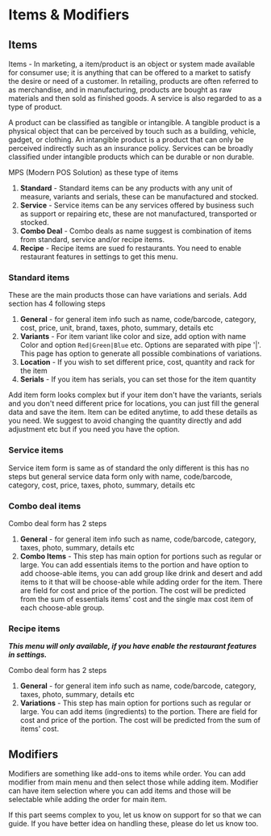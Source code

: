 # Items & Modifiers



## Items

Items - In marketing, a item/product is an object or system made available for consumer use; it is anything that can be offered to a market to satisfy the desire or need of a customer. In retailing, products are often referred to as merchandise, and in manufacturing, products are bought as raw materials and then sold as finished goods. A service is also regarded to as a type of product.

A product can be classified as tangible or intangible. A tangible product is a physical object that can be perceived by touch such as a building, vehicle, gadget, or clothing. An intangible product is a product that can only be perceived indirectly such as an insurance policy. Services can be broadly classified under intangible products which can be durable or non durable.

MPS (Modern POS Solution) as these type of items

1.  **Standard** - Standard items can be any products with any unit of measure, variants and serials, these can be manufactured and stocked.
2.  **Service** - Service items can be any services offered by business such as support or repairing etc, these are not manufactured, transported or stocked.
3.  **Combo Deal** - Combo deals as name suggest is combination of items from standard, service and/or recipe items.
4.  **Recipe** - Recipe items are sued fo restaurants. You need to enable restaurant features in settings to get this menu.

### Standard items

These are the main products those can have variations and serials. Add section has 4 following steps

1.  **General** - for general item info such as name, code/barcode, category, cost, price, unit, brand, taxes, photo, summary, details etc
2.  **Variants** - For item variant like color and size, add option with name Color and option `Red|Green|Blue` etc. Options are separated with pipe '|'. This page has option to generate all possible combinations of variations.
3.  **Location** - If you wish to set different price, cost, quantity and rack for the item
4.  **Serials** - If you item has serials, you can set those for the item quantity

Add item form looks complex but if your item don't have the variants, serials and you don't need different price for locations, you can just fill the general data and save the item. Item can be edited anytime, to add these details as you need. We suggest to avoid changing the quantity directly and add adjustment etc but if you need you have the option.

### Service items

Service item form is same as of standard the only different is this has no steps but general service data form only with name, code/barcode, category, cost, price, taxes, photo, summary, details etc

### Combo deal items

Combo deal form has 2 steps

1.  **General** - for general item info such as name, code/barcode, category, taxes, photo, summary, details etc
2.  **Combo Items** - This step has main option for portions such as regular or large. You can add essentials items to the portion and have option to add choose-able items, you can add group like drink and desert and add items to it that will be choose-able while adding order for the item. There are field for cost and price of the portion. The cost will be predicted from the sum of essentials items' cost and the single max cost item of each choose-able group.

### Recipe items

**_This menu will only available, if you have enable the restaurant features in settings._**

Combo deal form has 2 steps

1.  **General** - for general item info such as name, code/barcode, category, taxes, photo, summary, details etc
2.  **Variations** - This step has main option for portions such as regular or large. You can add items (ingredients) to the portion. There are field for cost and price of the portion. The cost will be predicted from the sum of items' cost.

## Modifiers

Modifiers are something like add-ons to items while order. You can add modifier from main menu and then select those while adding item. Modifier can have item selection where you can add items and those will be selectable while adding the order for main item.

If this part seems complex to you, let us know on support for so that we can guide. If you have better idea on handling these, please do let us know too.
